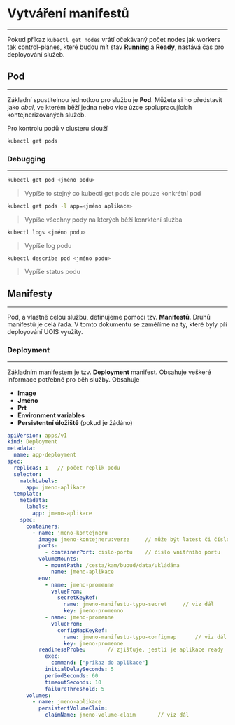 # Vytváření manifestů

***

Pokud příkaz `kubectl get nodes` vrátí očekávaný počet nodes jak workers tak control-planes, které budou mít stav **Running** a **Ready**, nastává čas pro deployování služeb.

## Pod

***

Základní spustitelnou jednotkou pro službu je **Pod**. Můžete si ho představit jako *obal*, ve kterém běží jedna nebo více úzce spolupracujících kontejnerizovaných služeb.

Pro kontrolu podů v clusteru slouží
```bash
kubectl get pods
```

### Debugging

***

```bash
kubectl get pod <jméno podu>
```
> Vypíše to stejný co kubectl get pods ale pouze konkrétní pod
```bash
kubectl get pods -l app=<jméno aplikace>
```
> Vypíše všechny pody na kterých běží konrkténí služba

```bash
kubectl logs <jméno podu>
```
> Vypíše log podu

```bash
kubectl describe pod <jméno podu>
```
> Vypíše status podu

## Manifesty

***

Pod, a vlastně celou službu, definujeme pomocí tzv. **Manifestů**. Druhů manifestů je celá řada. V tomto dokumentu se zaměříme na ty, které byly při deployování UOIS využity.

### Deployment

***

Základním manifestem je tzv. **Deployment** manifest. Obsahuje veškeré informace potřebné pro běh služby. Obsahuje
- **Image**
- **Jméno**
- **Prt**
- **Environment variables**
- **Persistentní úložiště** (pokud je žádáno)

```app-deployment.yaml
apiVersion: apps/v1
kind: Deployment
metadata:
  name: app-deployment
spec:
  replicas: 1   // počet replik podu
  selector:
    matchLabels:
      app: jmeno-aplikace
  template:
    metadata:
      labels:
        app: jmeno-aplikace
    spec:
      containers:
        - name: jmeno-kontejneru
          image: jmeno-kontejneru:verze     // může být latest či číslo verze
          ports:
            - containerPort: cislo-portu    // číslo vnitřního portu
          volumeMounts:
            - mountPath: /cesta/kam/buoud/data/ukládána
              name: jmeno-aplikace
          env:
            - name: jmeno-promenne
              valueFrom:
                secretKeyRef:
                  name: jmeno-manifestu-typu-secret     // viz dál
                  key: jmeno-promenno
            - name: jmeno-promenne
              valueFrom:
                configMapKeyRef:
                  name: jmeno-manifestu-typu-configmap      // viz dál
                  key: jmeno-promenne
          readinessProbe:       // zjišťuje, jestli je aplikace ready
            exec:
              command: ["prikaz do aplikace"]
            initialDelaySeconds: 5
            periodSeconds: 60
            timeoutSeconds: 10
            failureThreshold: 5
      volumes:
        - name: jmeno-aplikace
          persistentVolumeClaim:
            claimName: jmeno-volume-claim       // viz dál
```

